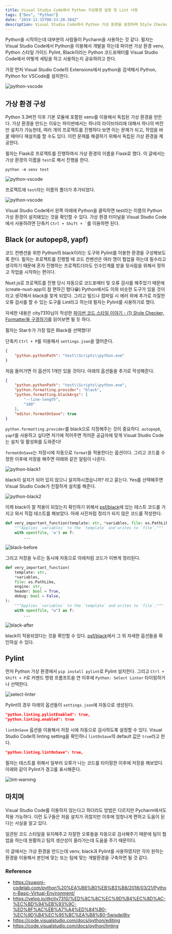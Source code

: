 ```yaml
---
title: Visual Studio Code에서 Python 가상환경 설정 및 Lint 사용
tags: ["Dev", "Python"]
date: "2019-11-15T00:33:20.384Z"
description: Visual Studio Code에서 Python 가상 환경을 설정하며 Style Checker Pylint, Python Code Formatter Black을 적용해봅니다.
---
```


Python을 시작하는데 대부분의 사람들이 Pycharm을 사용하는 것 같다. 필자는 Visual Studio Code에서 Python을 이용해서 개발을 하는데 파이썬 가상 환경 venv, Python 스타일 가이드 Pylint, Black이라는 Python 코드포매터를 Visual Studio Code에서 어떻게 세팅을 하고 사용하는지 공유하려고 한다.

가장 먼저 Visual Studio Code의 Extensions에서 python을 검색해서 Python, Python for VSCode를 설치한다.

![python-vscode](./python-vscode.png)

## 가상 환경 구성

Python 3.3버전 이후 기본 모듈에 포함된 venv를 이용해서 독립된 가상 환경을 만든다. 가상 환경을 만드는 이유는 파이썬에서는 하나의 라이브러리에 대해서 하나의 버전만 설치가 가능한데, 여러 개의 프로젝트를 진행하다 보면 이는 문제가 되고, 작업을 바꿀 때마다 재설치를 할 수도 있다. 이런 문제를 해결하기 위해서 독립된 가상 환경을 제공한다.

필자는 Flask로 프로젝트를 진행하여서 가상 환경의 이름을 Flask로 했다. 이 글에서는 가상 환경의 이름을 `test`로 해서 진행을 한다.

```
python -m venv test
```

![python-vscode](./venv-test.png)

프로젝트에 `test`라는 이름의 폴더가 추가되었다.

![python-vscode](./venv-select.png)

Visual Studio Code에서 왼쪽 아래에 Python을 클릭하면 test라는 이름의 Python 가상 환경이 설치돼있는 것을 확인할 수 있다. 가상 환경 터미널을 Visual Studio Code에서 사용하려면 단축키 ``` Ctrl + Shift + ` ```를 이용하면 된다.

## Black (or autopep8, yapf)

코드 컨벤션을 위한 Python의 black이라는 도구와 Pylint를 이용한 환경을 구성해보도록 한다. 필자는 프로젝트를 진행할 때 코드 컨벤션은 여러 명이 협업을 하는데 필수라고 생각하기 때문에 혼자 진행하는 프로젝트더라도 인수인계를 받을 뒷사람을 위해서 정하고 작업을 시작하는 편이다.

Nuxt.js로 프로젝트를 진행 당시 자동으로 코드포매터 및 오류 검사를 해주었기 때문에(create-nuxt-app이 참 편하긴 했다😁) Python에서도 이와 비슷한 도구가 있을 것이라고 생각해서 black을 찾게 되었다. 그리고 빌드나 컴파일 시 에러 외에 추가로 자잘한 오류 검사를 할 수 있는 도구를 Lint라고 하는데 필자는 Pylint를 사용하기로 했다.

자세한 내용은 city7310님이 작성한 [파이썬 코드 스타일 이야기 - (1) Style Checker, Formatter들 구경하기](https://velog.io/@city7310/%ED%8C%8C%EC%9D%B4%EC%8D%AC-%EC%BD%94%EB%93%9C-%ED%8F%AC%EB%A7%A4%ED%84%B0-%EC%9D%B4%EC%95%BC%EA%B8%B0-5wjxdei9iv)를 읽어보면 될 듯 하다.

필자는 Star수가 가장 많은 Black을 선택했다!

단축키 `Ctrl + P`를 이용해서 `settings.json`을 열어준다.

```json
{
    "python.pythonPath": "test\\Scripts\\python.exe"
}
```

처음 들어가면 이 옵션이 1개만 있을 것이다. 아래의 옵션들을 추가로 작성해준다.

```json
{
    "python.pythonPath": "test\\Scripts\\python.exe",
    "python.formatting.provider": "black",
    "python.formatting.blackArgs": [
        "--line-length",
        "100"
    ],
    "editor.formatOnSave": true
}
```

`python.formatting.provider`를 black으로 지정해주는 것이 중요하다. `autopep8`, `yapf`를 사용하고 싶다면 저기에 적어주면 적어준 공급자에 맞게 Visual Studio Code는 설치 및 활성화를 도와준다!

`formatOnSave`는 저장시에 자동으로 `format`을 적용한다는 옵션이다. 그리고 코드를 수정한 이후에 저장을 해주면 아래와 같은 알림이 나온다.

![python-black1](./python-black1.png)

black이 설치가 되어 있지 않으니 설치하시겠습니까? 라고 묻는다. Yes를 선택해주면 Visual Studio Code가 친절하게 설치를 해준다.

![python-black2](./python-black2.png)

이제 black이 잘 적용이 되었는지 확인하기 위해서 [psf/black](https://github.com/psf/black)에 있는 테스트 코드를 가지고 와서 직접 테스트를 해보았다. 아래 사진처럼 정리가 되지 않은 코드를 작성한다.

```python
def very_important_function(template: str, *variables, file: os.PathLike, engine: str, header: bool = True, debug: bool = False):
    """Applies `variables` to the `template` and writes to `file`."""
    with open(file, 'w') as f:
        ...
```

![black-before](./black-before.png)

그리고 저장을 누르는 동시에 자동으로 아래처럼 코드가 이쁘게 정리된다.

```python
def very_important_function(
    template: str,
    *variables,
    file: os.PathLike,
    engine: str,
    header: bool = True,
    debug: bool = False,
):
    """Applies `variables` to the `template` and writes to `file`."""
    with open(file, "w") as f:
        ...
```

![black-after](./black-after.png)

black이 적용되었다는 것을 확인할 수 있다. [psf/black](https://github.com/psf/black)에서 그 외 자세한 옵션들을 확인하실 수 있다.

## Pylint

먼저 Python 가상 환경에서 `pip install pylint`로 Pylint 설치한다. 그리고 `Ctrl + Shift + P`로 커맨드 명령 프롬프트을 연 이후에 `Python: Select Linter` 타이핑하거나 선택한다.

![select-linter](./select-linter.png)

Pylint의 경우 아래의 옵션들이 `settings.json`에 자동으로 생성된다.

```json
"python.linting.pylintEnabled": true,
"python.linting.enabled": true
```

`lintOnSave` 옵션을 이용해서 저장 시에 자동으로 검사하도록 설정할 수 있다.
Visual Studio Code의 linting setting을 확인하니 `lintOnSave`의 default 값은 `true`라고 한다.

```json
"python.linting.lintOnSave": true,
```

필자는 테스트를 위해서 일부러 오류가 나는 코드를 타이핑한 이후에 저장을 해보았다. 아래와 같이 Pylint가 경고를 표시해준다.

![lint-warning](./lint-warning.png)

## 마치며

Visual Studio Code를 이용하지 않는다고 하더라도 방법은 다르지만 Pycharm에서도 적용 가능하다. 이런 도구들은 처음 설치가 귀찮지만 이후에 엄청나게 편하고 도움이 된다는 사실을 알고 있다.

일관된 코드 스타일을 유지해주고 자잘한 오류들을 자동으로 검사해주기 때문에 팀이 협업을 하는데 원활하고 팀의 생산성이 올라가는데 도움을 주기 때문이다.

이 글에서는 가상 환경을 만드는데 venv, black과 Pylint를 사용하였지만 각자 원하는 환경을 이용해서 본인에 맞는 또는 팀에 맞는 개발환경을 구축하면 될 것 같다.

### Reference
- https://suwoni-codelab.com/python%20%EA%B8%B0%EB%B3%B8/2018/03/21/Python-Basic-Virtual-Environment/
- https://velog.io/@city7310/%ED%8C%8C%EC%9D%B4%EC%8D%AC-%EC%BD%94%EB%93%9C-%ED%8F%AC%EB%A7%A4%ED%84%B0-%EC%9D%B4%EC%95%BC%EA%B8%B0-5wjxdei9iv
- https://code.visualstudio.com/docs/python/editing
- https://code.visualstudio.com/docs/python/linting